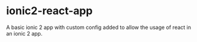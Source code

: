 # ionic2-react-app

A basic ionic 2 app with custom config added to allow the usage of react in an ionic 2 app.
